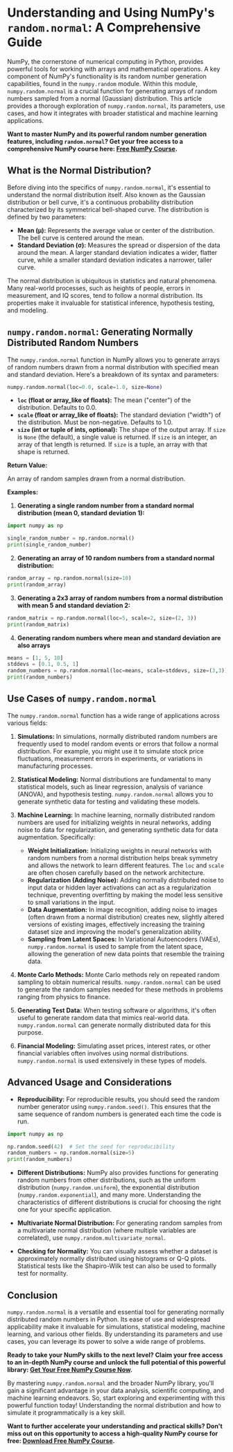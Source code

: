 # Understanding and Using NumPy's `random.normal`: A Comprehensive Guide

NumPy, the cornerstone of numerical computing in Python, provides powerful tools for working with arrays and mathematical operations.  A key component of NumPy's functionality is its random number generation capabilities, found in the `numpy.random` module. Within this module, `numpy.random.normal` is a crucial function for generating arrays of random numbers sampled from a normal (Gaussian) distribution.  This article provides a thorough exploration of `numpy.random.normal`, its parameters, use cases, and how it integrates with broader statistical and machine learning applications.

**Want to master NumPy and its powerful random number generation features, including `random.normal`?  Get your free access to a comprehensive NumPy course here: [Free NumPy Course](https://udemywork.com/numpy-random-normal).**

## What is the Normal Distribution?

Before diving into the specifics of `numpy.random.normal`, it's essential to understand the normal distribution itself. Also known as the Gaussian distribution or bell curve, it's a continuous probability distribution characterized by its symmetrical bell-shaped curve.  The distribution is defined by two parameters:

*   **Mean (μ):** Represents the average value or center of the distribution. The bell curve is centered around the mean.
*   **Standard Deviation (σ):** Measures the spread or dispersion of the data around the mean. A larger standard deviation indicates a wider, flatter curve, while a smaller standard deviation indicates a narrower, taller curve.

The normal distribution is ubiquitous in statistics and natural phenomena. Many real-world processes, such as heights of people, errors in measurement, and IQ scores, tend to follow a normal distribution. Its properties make it invaluable for statistical inference, hypothesis testing, and modeling.

## `numpy.random.normal`: Generating Normally Distributed Random Numbers

The `numpy.random.normal` function in NumPy allows you to generate arrays of random numbers drawn from a normal distribution with specified mean and standard deviation.  Here's a breakdown of its syntax and parameters:

```python
numpy.random.normal(loc=0.0, scale=1.0, size=None)
```

*   **`loc` (float or array_like of floats):**  The mean ("center") of the distribution. Defaults to 0.0.
*   **`scale` (float or array_like of floats):** The standard deviation ("width") of the distribution. Must be non-negative.  Defaults to 1.0.
*   **`size` (int or tuple of ints, optional):** The shape of the output array. If `size` is `None` (the default), a single value is returned. If `size` is an integer, an array of that length is returned. If `size` is a tuple, an array with that shape is returned.

**Return Value:**

An array of random samples drawn from a normal distribution.

**Examples:**

1.  **Generating a single random number from a standard normal distribution (mean 0, standard deviation 1):**

```python
import numpy as np

single_random_number = np.random.normal()
print(single_random_number)
```

2.  **Generating an array of 10 random numbers from a standard normal distribution:**

```python
random_array = np.random.normal(size=10)
print(random_array)
```

3.  **Generating a 2x3 array of random numbers from a normal distribution with mean 5 and standard deviation 2:**

```python
random_matrix = np.random.normal(loc=5, scale=2, size=(2, 3))
print(random_matrix)
```

4. **Generating random numbers where mean and standard deviation are also arrays**
```python
means = [1, 5, 10]
stddevs = [0.1, 0.5, 1]
random_numbers = np.random.normal(loc=means, scale=stddevs, size=(3,3))
print(random_numbers)
```

## Use Cases of `numpy.random.normal`

The `numpy.random.normal` function has a wide range of applications across various fields:

1.  **Simulations:** In simulations, normally distributed random numbers are frequently used to model random events or errors that follow a normal distribution. For example, you might use it to simulate stock price fluctuations, measurement errors in experiments, or variations in manufacturing processes.

2.  **Statistical Modeling:** Normal distributions are fundamental to many statistical models, such as linear regression, analysis of variance (ANOVA), and hypothesis testing. `numpy.random.normal` allows you to generate synthetic data for testing and validating these models.

3.  **Machine Learning:** In machine learning, normally distributed random numbers are used for initializing weights in neural networks, adding noise to data for regularization, and generating synthetic data for data augmentation. Specifically:
    *   **Weight Initialization:** Initializing weights in neural networks with random numbers from a normal distribution helps break symmetry and allows the network to learn different features. The `loc` and `scale` are often chosen carefully based on the network architecture.
    *   **Regularization (Adding Noise):** Adding normally distributed noise to input data or hidden layer activations can act as a regularization technique, preventing overfitting by making the model less sensitive to small variations in the input.
    *   **Data Augmentation:** In image recognition, adding noise to images (often drawn from a normal distribution) creates new, slightly altered versions of existing images, effectively increasing the training dataset size and improving the model's generalization ability.
    *   **Sampling from Latent Spaces:** In Variational Autoencoders (VAEs), `numpy.random.normal` is used to sample from the latent space, allowing the generation of new data points that resemble the training data.

4.  **Monte Carlo Methods:** Monte Carlo methods rely on repeated random sampling to obtain numerical results.  `numpy.random.normal` can be used to generate the random samples needed for these methods in problems ranging from physics to finance.

5.  **Generating Test Data:** When testing software or algorithms, it's often useful to generate random data that mimics real-world data.  `numpy.random.normal` can generate normally distributed data for this purpose.

6. **Financial Modeling:** Simulating asset prices, interest rates, or other financial variables often involves using normal distributions.  `numpy.random.normal` is used extensively in these types of models.

## Advanced Usage and Considerations

*   **Reproducibility:**  For reproducible results, you should seed the random number generator using `numpy.random.seed()`. This ensures that the same sequence of random numbers is generated each time the code is run.

```python
import numpy as np

np.random.seed(42)  # Set the seed for reproducibility
random_numbers = np.random.normal(size=5)
print(random_numbers)
```

*   **Different Distributions:** NumPy also provides functions for generating random numbers from other distributions, such as the uniform distribution (`numpy.random.uniform`), the exponential distribution (`numpy.random.exponential`), and many more.  Understanding the characteristics of different distributions is crucial for choosing the right one for your specific application.

*   **Multivariate Normal Distribution:** For generating random samples from a multivariate normal distribution (where multiple variables are correlated), use `numpy.random.multivariate_normal`.

*   **Checking for Normality:** You can visually assess whether a dataset is approximately normally distributed using histograms or Q-Q plots. Statistical tests like the Shapiro-Wilk test can also be used to formally test for normality.

## Conclusion

`numpy.random.normal` is a versatile and essential tool for generating normally distributed random numbers in Python. Its ease of use and widespread applicability make it invaluable for simulations, statistical modeling, machine learning, and various other fields. By understanding its parameters and use cases, you can leverage its power to solve a wide range of problems.

**Ready to take your NumPy skills to the next level? Claim your free access to an in-depth NumPy course and unlock the full potential of this powerful library: [Get Your Free NumPy Course Now](https://udemywork.com/numpy-random-normal).**

By mastering `numpy.random.normal` and the broader NumPy library, you'll gain a significant advantage in your data analysis, scientific computing, and machine learning endeavors. So, start exploring and experimenting with this powerful function today! Understanding the normal distribution and how to simulate it programmatically is a key skill.

**Want to further accelerate your understanding and practical skills? Don't miss out on this opportunity to access a high-quality NumPy course for free: [Download Free NumPy Course](https://udemywork.com/numpy-random-normal).**

